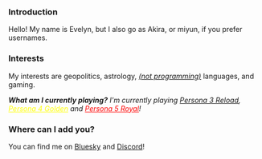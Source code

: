 ### Introduction
Hello! My name is Evelyn, but I also go as Akìra, or miyun, if you prefer usernames.

### Interests
My interests are geopolitics, astrology, *[(not programming)](https://github.com/theletterf/english-lang)* languages, and gaming.

***What am I currently playing?***
*I'm currently playing [Persona 3 Reload](https://persona.atlus.com/p3r/), <a href="https://persona.atlus.com/p4g/" style="color: yellow;">Persona 4 Golden</a> and <a href="https://persona.atlus.com/p5r/" style="color: red;">Persona 5 Royal</a>!*

### Where can I add you?
You can find me on [Bluesky](https://bsky.app/profile/arukamiyun.github.io) and [Discord](https://discord.com/users/1230555039475568640)!
